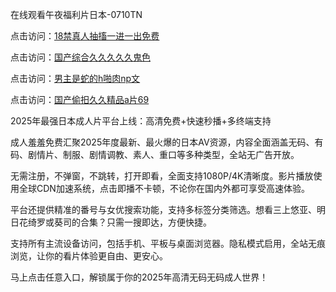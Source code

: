 在线观看午夜福利片日本-0710TN

点击访问：<a href="https://heiliaoxqkkct.pages.dev">18禁真人抽搐一进一出免费</a>

点击访问：<a href="https://heiliaoll4qsx.pages.dev">国产综合久久久久久鬼色</a>

点击访问：<a href="https://heiliaoow5kzm.pages.dev">男主是蛇的h啪肉np文</a>

点击访问：<a href="https://heiliaowzu4ur.pages.dev">国产偷抇久久精品a片69</a>

2025年最强日本成人片平台上线：高清免费+快速秒播+多终端支持

成人羞羞免费汇聚2025年度最新、最火爆的日本AV资源，内容全面涵盖无码、有码、剧情片、制服、剧情调教、素人、重口等多种类型，全站无广告开放。

无需注册，不弹窗，不跳转，打开即看，全面支持1080P/4K清晰度。影片播放使用全球CDN加速系统，点击即播不卡顿，不论你在国内外都可享受高速体验。

平台还提供精准的番号与女优搜索功能，支持多标签分类筛选。想看三上悠亚、明日花绮罗或葵司的合集？只需一搜即达，方便快捷。

支持所有主流设备访问，包括手机、平板与桌面浏览器。隐私模式启用，全站无痕浏览，让你的看片体验更自由、更安心。

马上点击任意入口，解锁属于你的2025年高清无码无码成人世界！

<span style="display:none;">[Canonical link]  (  ）</span> 
